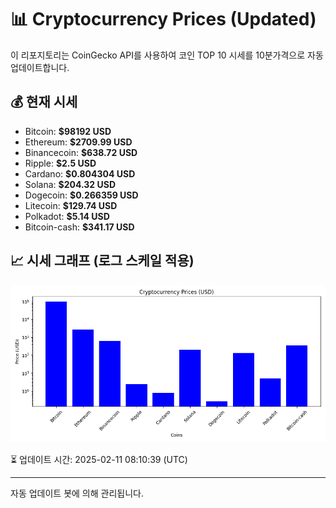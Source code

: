 
# 📊 Cryptocurrency Prices (Updated)

이 리포지토리는 CoinGecko API를 사용하여 코인 TOP 10 시세를 10분가격으로 자동 업데이트합니다.

## 💰 현재 시세
- Bitcoin: **$98192 USD**
- Ethereum: **$2709.99 USD**
- Binancecoin: **$638.72 USD**
- Ripple: **$2.5 USD**
- Cardano: **$0.804304 USD**
- Solana: **$204.32 USD**
- Dogecoin: **$0.266359 USD**
- Litecoin: **$129.74 USD**
- Polkadot: **$5.14 USD**
- Bitcoin-cash: **$341.17 USD**

## 📈 시세 그래프 (로그 스케일 적용)
![Crypto Prices](crypto_prices.png)

⏳ 업데이트 시간: 2025-02-11 08:10:39 (UTC)

---
자동 업데이트 봇에 의해 관리됩니다.
